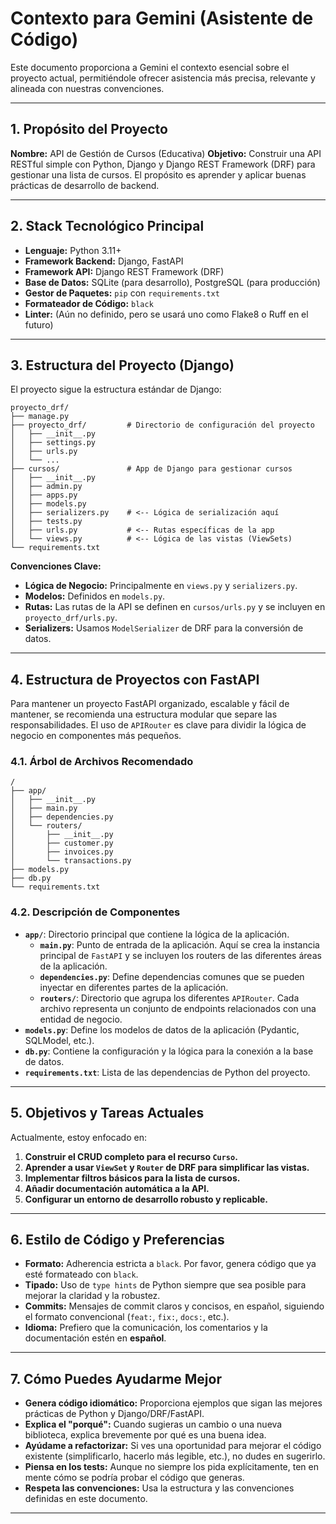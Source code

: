 # Contexto para Gemini (Asistente de Código)

Este documento proporciona a Gemini el contexto esencial sobre el proyecto actual, permitiéndole ofrecer asistencia más precisa, relevante y alineada con nuestras convenciones.

---

## 1. Propósito del Proyecto

**Nombre:** API de Gestión de Cursos (Educativa)
**Objetivo:** Construir una API RESTful simple con Python, Django y Django REST Framework (DRF) para gestionar una lista de cursos. El propósito es aprender y aplicar buenas prácticas de desarrollo de backend.

---

## 2. Stack Tecnológico Principal

- **Lenguaje:** Python 3.11+
- **Framework Backend:** Django, FastAPI
- **Framework API:** Django REST Framework (DRF)
- **Base de Datos:** SQLite (para desarrollo), PostgreSQL (para producción)
- **Gestor de Paquetes:** `pip` con `requirements.txt`
- **Formateador de Código:** `black`
- **Linter:** (Aún no definido, pero se usará uno como Flake8 o Ruff en el futuro)

---

## 3. Estructura del Proyecto (Django)

El proyecto sigue la estructura estándar de Django:

```
proyecto_drf/
├── manage.py
├── proyecto_drf/         # Directorio de configuración del proyecto
│   ├── __init__.py
│   ├── settings.py
│   ├── urls.py
│   └── ...
├── cursos/               # App de Django para gestionar cursos
│   ├── __init__.py
│   ├── admin.py
│   ├── apps.py
│   ├── models.py
│   ├── serializers.py    # <-- Lógica de serialización aquí
│   ├── tests.py
│   ├── urls.py           # <-- Rutas específicas de la app
│   └── views.py          # <-- Lógica de las vistas (ViewSets)
└── requirements.txt
```

**Convenciones Clave:**

- **Lógica de Negocio:** Principalmente en `views.py` y `serializers.py`.
- **Modelos:** Definidos en `models.py`.
- **Rutas:** Las rutas de la API se definen en `cursos/urls.py` y se incluyen en `proyecto_drf/urls.py`.
- **Serializers:** Usamos `ModelSerializer` de DRF para la conversión de datos.

---

## 4. Estructura de Proyectos con FastAPI

Para mantener un proyecto FastAPI organizado, escalable y fácil de mantener, se recomienda una estructura modular que separe las responsabilidades. El uso de `APIRouter` es clave para dividir la lógica de negocio en componentes más pequeños.

### 4.1. Árbol de Archivos Recomendado

```
/
├── app/
│   ├── __init__.py
│   ├── main.py
│   ├── dependencies.py
│   └── routers/
│       ├── __init__.py
│       ├── customer.py
│       ├── invoices.py
│       └── transactions.py
├── models.py
├── db.py
└── requirements.txt
```

### 4.2. Descripción de Componentes

- **`app/`**: Directorio principal que contiene la lógica de la aplicación.
  - **`main.py`**: Punto de entrada de la aplicación. Aquí se crea la instancia principal de `FastAPI` y se incluyen los routers de las diferentes áreas de la aplicación.
  - **`dependencies.py`**: Define dependencias comunes que se pueden inyectar en diferentes partes de la aplicación.
  - **`routers/`**: Directorio que agrupa los diferentes `APIRouter`. Cada archivo representa un conjunto de endpoints relacionados con una entidad de negocio.
- **`models.py`**: Define los modelos de datos de la aplicación (Pydantic, SQLModel, etc.).
- **`db.py`**: Contiene la configuración y la lógica para la conexión a la base de datos.
- **`requirements.txt`**: Lista de las dependencias de Python del proyecto.

---

## 5. Objetivos y Tareas Actuales

Actualmente, estoy enfocado en:

1.  **Construir el CRUD completo para el recurso `Curso`.**
2.  **Aprender a usar `ViewSet` y `Router` de DRF para simplificar las vistas.**
3.  **Implementar filtros básicos para la lista de cursos.**
4.  **Añadir documentación automática a la API.**
5.  **Configurar un entorno de desarrollo robusto y replicable.**

---

## 6. Estilo de Código y Preferencias

- **Formato:** Adherencia estricta a `black`. Por favor, genera código que ya esté formateado con `black`.
- **Tipado:** Uso de `type hints` de Python siempre que sea posible para mejorar la claridad y la robustez.
- **Commits:** Mensajes de commit claros y concisos, en español, siguiendo el formato convencional (`feat:`, `fix:`, `docs:`, etc.).
- **Idioma:** Prefiero que la comunicación, los comentarios y la documentación estén en **español**.

---

## 7. Cómo Puedes Ayudarme Mejor

- **Genera código idiomático:** Proporciona ejemplos que sigan las mejores prácticas de Python y Django/DRF/FastAPI.
- **Explica el "porqué":** Cuando sugieras un cambio o una nueva biblioteca, explica brevemente por qué es una buena idea.
- **Ayúdame a refactorizar:** Si ves una oportunidad para mejorar el código existente (simplificarlo, hacerlo más legible, etc.), no dudes en sugerirlo.
- **Piensa en los tests:** Aunque no siempre los pida explícitamente, ten en mente cómo se podría probar el código que generas.
- **Respeta las convenciones:** Usa la estructura y las convenciones definidas en este documento.

---